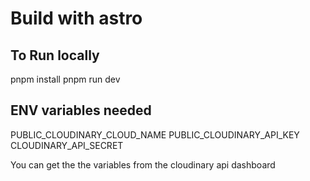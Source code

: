# Build with astro

## To Run locally
pnpm install
pnpm run dev

## ENV variables needed
PUBLIC_CLOUDINARY_CLOUD_NAME
PUBLIC_CLOUDINARY_API_KEY
CLOUDINARY_API_SECRET

You can get the the variables from the cloudinary api dashboard